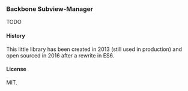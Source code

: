 ### Backbone Subview-Manager

TODO

#### History

This little library has been created in 2013 (still used in production) and open sourced in 2016 after a rewrite in ES6.

#### License

MIT.
